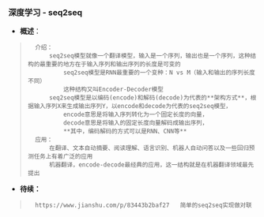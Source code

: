 ### 深度学习 - seq2seq
- **概述**：
>       介绍：
>           seq2seq模型就像一个翻译模型，输入是一个序列，输出也是一个序列，这种结构的最重要的地方在于输入序列和输出序列的长度是可变的
>               seq2seq模型是RNN最重要的一个变种：N vs M（输入和输出的序列长度不同）
>               这种结构又叫Encoder-Decoder模型
>           seq2seq模型是以编码(encode)和解码(decode)为代表的**架构方式**，根据输入序列X来生成输出序列Y，以encode和decode为代表的seq2seq模型，
>               encode意思是将输入序列转化为一个固定长度的向量，
>               decode意思是将输入的固定长度向量解码成输出序列，
>               **其中，编码解码的方式可以是RNN、CNN等**
>       应用：
>           在翻译、文本自动摘要、阅读理解、语言识别、机器人自动问答以及一些回归预测任务上有着广泛的应用
>           机器翻译，encode-decode最经典的应用，这一结构就是在机器翻译领域最先提出
>
>
>
>
>
>
>
>
>
>
>
>
>
>
>
>
>
>
>
>
>
>
>
>
>
>
>
>
>
>
>

- **待续：**
>       https://www.jianshu.com/p/83443b2baf27   简单的seq2seq实现做对联
>
>
>
>
>
>
>
>
>
>
>
>
>
>
>
>
>
>
>
>
>
>
